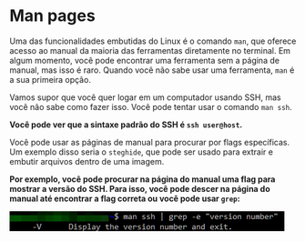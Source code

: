 # **Man pages**

Uma das funcionalidades embutidas do Linux é o comando `man`, que oferece acesso ao manual da maioria das ferramentas diretamente no terminal. Em algum momento, você pode encontrar uma ferramenta sem a página de manual, mas isso é raro. Quando você não sabe usar uma ferramenta, `man` é a sua primeira opção.

Vamos supor que você quer logar em um computador usando SSH, mas você não sabe como fazer isso. Você pode tentar usar o comando `man ssh`.

**Você pode ver que a sintaxe padrão do SSH é `ssh user@host`.**

Você pode usar as páginas de manual para procurar por flags específicas. Um exemplo disso seria o `steghide`, que pode ser usado para extrair e embutir arquivos dentro de uma imagem.

**Por exemplo, você pode procurar na página do manual uma flag para mostrar a versão do SSH. Para isso, você pode descer na página do manual até encontrar a flag correta ou você pode usar `grep`:**

![Exemplo de uso de grep com man](/content/grep-man.png)
